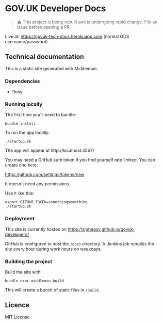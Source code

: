 # GOV.UK Developer Docs

> ⚠️ This project is being rebuilt and is undergoing rapid change. File an issue before opening a PR.


Live at: https://govuk-tech-docs.herokuapp.com (normal GDS username/password)

## Technical documentation

This is a static site generated with Middleman.

### Dependencies

- Ruby

### Running locally

The first time you'll need to bundle:

```
bundle install
```

To run the app locally:

```
./startup.sh
```

The app will appear at http://localhost:4567/

You may need a GitHub auth token if you find yourself rate limited. You can create one here:

https://github.com/settings/tokens/new

It doesn't need any permissions.

Use it like this:

```
export GITHUB_TOKEN=somethingsomething
./startup.sh
```

### Deployment

This site is currently hosted on https://alphagov.github.io/govuk-developers/

GitHub is configured to host the `/docs` directory. A Jenkins job rebuilds the
site every hour during work hours on weekdays.

### Building the project

Build the site with:

```
bundle exec middleman build
```

This will create a bunch of static files in `/build`.

## Licence

[MIT License](LICENCE.md)
